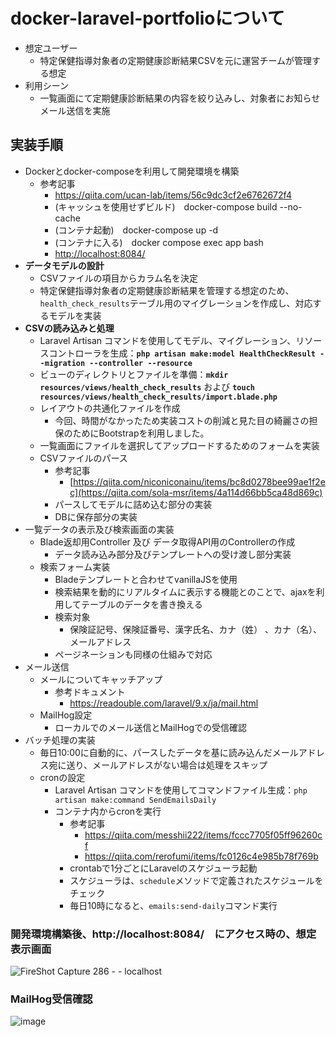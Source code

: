 # docker-laravel-portfolioについて
- 想定ユーザー
    - 特定保健指導対象者の定期健康診断結果CSVを元に運営チームが管理する想定
- 利用シーン
    - 一覧画面にて定期健康診断結果の内容を絞り込みし、対象者にお知らせメール送信を実施

## 実装手順
- Dockerとdocker-composeを利用して開発環境を構築
    - 参考記事
        - https://qiita.com/ucan-lab/items/56c9dc3cf2e6762672f4
        - (キャッシュを使用せずビルド)　docker-compose build --no-cache
        - (コンテナ起動)　docker-compose up -d
        - (コンテナに入る)　docker compose exec app bash
        - [http://localhost:8084/](http://localhost:8084/)
- **データモデルの設計**
    - CSVファイルの項目からカラム名を決定
    - 特定保健指導対象者の定期健康診断結果を管理する想定のため、`health_check_results`テーブル用のマイグレーションを作成し、対応するモデルを実装
- **CSVの読み込みと処理**
    - Laravel Artisan コマンドを使用してモデル、マイグレーション、リソースコントローラを生成：**`php artisan make:model HealthCheckResult --migration --controller --resource`**
    - ビューのディレクトリとファイルを準備：**`mkdir resources/views/health_check_results`** および **`touch resources/views/health_check_results/import.blade.php`**
    - レイアウトの共通化ファイルを作成
        - 今回、時間がなかったため実装コストの削減と見た目の綺麗さの担保のためにBootstrapを利用しました。
    - 一覧画面にファイルを選択してアップロードするためのフォームを実装
    - CSVファイルのパース
        - 参考記事
            - [https://qiita.com/niconiconainu/items/bc8d0278bee99ae1f2ec](https://qiita.com/sola-msr/items/4a114d66bb5ca48d869c)
        - パースしてモデルに詰め込む部分の実装
        - DBに保存部分の実装
- 一覧データの表示及び検索画面の実装
    - Blade返却用Controller 及び データ取得API用のControllerの作成
        - データ読み込み部分及びテンプレートへの受け渡し部分実装
    - 検索フォーム実装
        - Bladeテンプレートと合わせてvanillaJSを使用
        - 検索結果を動的にリアルタイムに表示する機能とのことで、ajaxを利用してテーブルのデータを書き換える
        - 検索対象
            - 保険証記号、保険証番号、漢字氏名、カナ（姓） 、カナ（名）、メールアドレス
        - ページネーションも同様の仕組みで対応
- メール送信
    - メールについてキャッチアップ
        - 参考ドキュメント
            - https://readouble.com/laravel/9.x/ja/mail.html
    - MailHog設定
        - ローカルでのメール送信とMailHogでの受信確認
- バッチ処理の実装
    - 毎日10:00に自動的に、パースしたデータを基に読み込んだメールアドレス宛に送り、メールアドレスがない場合は処理をスキップ
    - cronの設定
        - Laravel Artisan コマンドを使用してコマンドファイル生成：`php artisan make:command SendEmailsDaily`
        - コンテナ内からcronを実行
            - 参考記事
                - https://qiita.com/messhii222/items/fccc7705f05ff96260cf
                - https://qiita.com/rerofumi/items/fc0126c4e985b78f769b
            - crontabで1分ごとにLaravelのスケジューラ起動
            - スケジューラは、`schedule`メソッドで定義されたスケジュールをチェック
            - 毎日10時になると、`emails:send-daily`コマンド実行
### 開発環境構築後、http://localhost:8084/　にアクセス時の、想定表示画面
![FireShot Capture 286 -  - localhost](https://github.com/igawa1001/docker-laravel-portfolio/assets/36191355/b9f4560f-b0a4-4599-ada4-0505f5e94033)

### MailHog受信確認
![image](https://github.com/igawa1001/docker-laravel-portfolio/assets/36191355/eb54c3d0-93e6-41f6-82eb-738ccd43c4ca)

